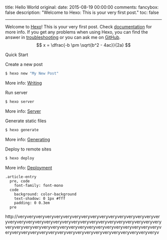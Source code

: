 title: Hello World
original: 
date: 2015-08-19 00:00:00
comments: 
fancybox: false
description: "Welcome to Hexo: This is your very first post."
toc: false

---
Welcome to [Hexo](http://hexo.io/)! This is your very first post. Check [documentation](http://hexo.io/docs/) for more info. If you get any problems when using Hexo, you can find the answer in [troubleshooting](http://hexo.io/docs/troubleshooting.html) or you can ask me on [GitHub](https://github.com/hexojs/hexo/issues).
$$  x = \dfrac{-b \pm \sqrt{b^2 - 4ac}}{2a} $$

<!-- more -->

Quick Start

Create a new post

``` bash
$ hexo new "My New Post"
```

More info: [Writing](http://hexo.io/docs/writing.html)

Run server

``` bash
$ hexo server
```

More info: [Server](http://hexo.io/docs/server.html)

Generate static files

``` bash
$ hexo generate
```

More info: [Generating](http://hexo.io/docs/generating.html)

Deploy to remote sites

``` bash
$ hexo deploy
```

More info: [Deployment](http://hexo.io/docs/deployment.html)

``` 
.article-entry
  pre, code
    font-family: font-mono
  code
    background: color-background
    text-shadow: 0 1px #fff
    padding: 0 0.3em
  pre
 ```

 http://veryveryveryveryveryveryveryveryveryveryveryveryveryveryveryveryveryveryveryveryveryveryveryveryveryveryveryveryveryveryveryveryveryveryveryveryveryveryveryveryveryveryveryveryveryveryveryveryveryveryveryveryveryveryveryveryveryveryveryveryveryveryveryveryveryveryveryv

 <i class="fa fa-fort-awesome"></i>
